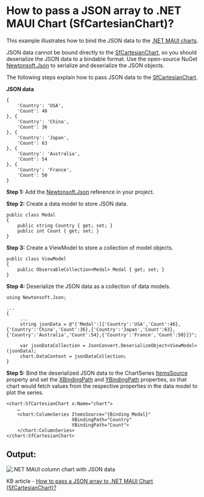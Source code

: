 # How to pass a JSON array to .NET MAUI Chart (SfCartesianChart)?

This example illustrates how to bind the JSON data to the [.NET MAUI charts](https://www.syncfusion.com/maui-controls/maui-charts).

JSON data cannot be bound directly to the [SfCartesianChart](https://help.syncfusion.com/cr/maui/Syncfusion.Maui.Charts.SfCartesianChart.html?tabs=tabid-1), so you should deserialize the JSON data to a bindable format. Use the open-source NuGet [Newtonsoft.Json](https://www.nuget.org/packages/Newtonsoft.Json/) to serialize and deserialize the JSON objects.

The following steps explain how to pass JSON data to the [SfCartesianChart](https://help.syncfusion.com/cr/maui/Syncfusion.Maui.Charts.SfCartesianChart.html?tabs=tabid-1).

**JSON data**

```
{
	'Country': 'USA',
	'Count': 46
}, {
	'Country': 'China',
	'Count': 36
}, {
	'Country': 'Japan',
	'Count': 63
}, {
	'Country': 'Australia',
	'Count': 54
}, {
	'Country': 'France',
	'Count': 50
}
```

**Step 1:** Add the [Newtonsoft.Json](https://www.nuget.org/packages/Newtonsoft.Json/) reference in your project.

**Step 2:** Create a data model to store JSON data.
```
public class Medal
{
    public string Country { get; set; }
    public int Count { get; set; }
}
```

**Step 3:** Create a ViewModel to store a collection of model objects.
```
public class ViewModel
{
    public ObservableCollection<Medal> Medal { get; set; }
}
```

**Step 4:** Deserialize the JSON data as a collection of data models.
```
using Newtonsoft.Json;

...
{
     ...
     string jsonData = @"{'Medal':[{'Country':'USA','Count':46},{'Country':'China','Count':36},{'Country':'Japan','Count':63},{'Country':'Australia','Count':54},{'Country':'France','Count':50}]}";

     var jsonDataCollection = JsonConvert.DeserializeObject<ViewModel>(jsonData);
     chart.DataContext = jsonDataCollection;
}
```

**Step 5:** Bind the deserialized JSON data to the ChartSeries [ItemsSource](https://help.syncfusion.com/cr/maui/Syncfusion.Maui.Charts.ChartSeries.html#Syncfusion_Maui_Charts_ChartSeries_ItemsSource) property and set the [XBindingPath](https://help.syncfusion.com/cr/maui/Syncfusion.Maui.Charts.ChartSeries.html#Syncfusion_Maui_Charts_ChartSeries_XBindingPath) and [YBindingPath](https://help.syncfusion.com/cr/maui/Syncfusion.Maui.Charts.XYDataSeries.html#Syncfusion_Maui_Charts_XYDataSeries_YBindingPath) properties, so that chart would fetch values from the respective properties in the data model to plot the series.

```
<chart:SfCartesianChart x:Name="chart">
    …
    <chart:ColumnSeries ItemsSource="{Binding Medal}"
                        XBindingPath="Country" 
                        YBindingPath="Count">
    </chart:ColumnSeries>
</chart:SfCartesianChart>
```

## Output:

![.NET MAUI column chart with JSON data]()

KB article - [How to pass a JSON array to .NET MAUI Chart (SfCartesianChart)?]()
